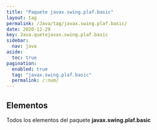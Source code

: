 ```yaml
---
title: "Paquete javax.swing.plaf.basic"
layout: tag
permalink: /Java/tag/javax.swing.plaf.basic/
date: 2020-12-29
key: Java.quetejavax.swing.plaf.basic
sidebar: 
  nav: java
aside: 
  toc: true
pagination: 
  enabled: true
  tag: "javax.swing.plaf.basic"
  permalink: /:num/
---
```


<h2>Elementos</h2>
Todos los elementos del paquete <strong>javax.swing.plaf.basic</strong>
